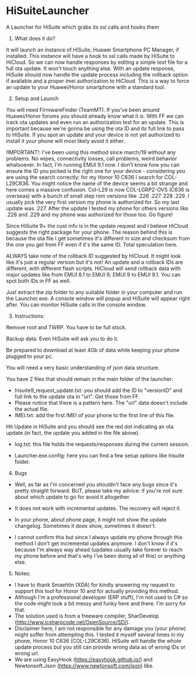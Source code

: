 # HiSuiteLauncher
A Launcher for HiSuite which grabs its ssl calls and hooks them

1. What does it do?

It will launch an instance of HiSuite, Huawei Smartphone PC Manager, if installed. This instance will have a hook to ssl calls made by HiSuite to HiCloud. So we can now handle responses by editing a simple text file for a full ota update. It won't touch anything else. With an update response, HiSuite should now handle the update process including the rollback option if available and a proper imei authorization to HiCloud. This is a way to force an update to your Huawei/Honor smartphone with a standard tool.

2. Setup and Launch

You will need FirmwareFinder (TeamMT). If you've been around Huawei/Honor forums you should already know what it is. With FF we can track ota updates and even run an authorization test for an update. This is important because we're gonna be using the ota ID and its full link to pass to HiSuite. If you spot an update and your device is not yet authorized to install it your phone will most likely avoid it either.

!IMPORTANT!: I've been using this method since march/19 without any problems. No wipes, connectivity losses, call problems, weird behavior whatsoever. In fact, I'm running EMUI 9.1 now. I don't know how you can ensure the ID you picked is the right one for your device - considering you are using the search correctly: for my Honor 10 C636 I search for COL-L29C636. You might notice the name of the device seems a bit strange and here comes a massive confusion. Col-L29 is now COL-LGRP2-OVS (C636 is overseas) with a bunch of small step rom versions like .226 .227. 228 .229. I usually pick the very first version my phone is authorized for. So my last update was .227. After the update I tested my phone for others versions like .228 and .229 and my phone was authorized for those too. Go figure!

Since HiSuite 9+ the cust info is in the update request and I believe HiCloud suggests the right package for your phone. The reason behind this is because the ota file I get sometimes it's different in size and checksum from the one you get from FF even if it's the same ID. Total speculation here.

ALWAYS take note of the rollback ID suggested by HiCloud. It might look like it's just a regular version but it's not! An update and a rollback IDs are different, with different flash scripts. HiCloud will send rollback data with major updates like from EMUI 8.1 to EMUI 9; EMUI 9 to EMUI 9.1. You can spot both IDs in FF as well.

Just extract the zip folder to any suitable folder in your computer and run the Launcher.exe. A console window will popup and HiSuite will appear right after. You can monitor HiSuite calls in the console window.

3. Instructions:

Remove root and TWRP. You have to be full stock.

Backup data. Even HiSuite will ask you to do it.

Be prepared to download at least 4Gb of data while keeping your phone plugged to your pc.

You will need a very basic understanding of json data structure.

You have 2 files that should remain in the main folder of the launcher:
- hisuite9_request_update.txt: you should add the ID to "versionID" and full link to the update ota in "url". Get those from FF.
- Please notice that there is a pattern here. The "url" data doesn't include the actual file.
- IMEI.txt: add the first IMEI of your phone to the first line of this file.

Hit Update in HiSuite and you should see the red dot indicating an ota update (in fact, the update you added in the file above).

- log.txt: this file holds the requests/responses during the current session.

- Launcher.exe.config: here you can find a few setup options like hisuite folder.

4. Bugs

- Well, as far as I'm concerned you shouldn't face any bugs since it's pretty straight forward. BUT, please take my advice: if you're not sure about which update to go for avoid it altogether.

- It does not work with incremental updates. The recovery will reject it.

- In your phone, about phone page, it might not show the update changelog. Sometimes it does show, sometimes it doesn't.

- I cannot confirm this but since I always update my phone through this method I don't get incremental updates anymore. I don't know if it's because I'm always way ahead (updates usually take forever to reach my phone before and that's why I've been doing all of this) or anything else.

5. Notes:

- I have to thank Smaehtin (XDA) for kindly answering my request to support this tool for Honor 10 and for actually providing this method.
- Although I'm a professional developer (ERP stuff), I'm not used to C# so the code might look a bit messy and funky here and there. I'm sorry for that.
- The solution used is from a freeware compiler, SharDevelop (http://www.icsharpcode.net/OpenSource/SD/).
- Disclaimer here, I am not responsible for any damage you (your phone) might suffer from attempting this. I tested it myself several times in my phone, Honor 10 C636 (COL-L29C636). HiSuite will handle the whole update process but you still can provide wrong data as of wrong IDs or wrong url.
- We are using EasyHook (https://easyhook.github.io/) and Newtonsoft.Json (https://www.newtonsoft.com/json) libs.
